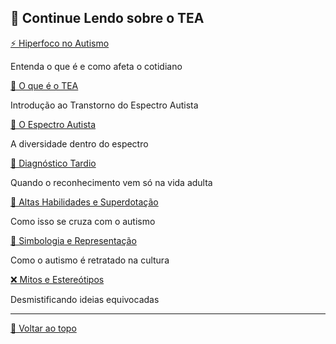 ## 🔎 Continue Lendo sobre o TEA

<div class="grid grid-cols-1 sm:grid-cols-2 lg:grid-cols-3 gap-6 mt-6">

  <div class="bg-gray-50 border-l-4 border-blue-600 p-4 rounded-xl shadow-sm hover:shadow-lg transition transform hover:-translate-y-1">
    <a href="/pages/index/index_hiperfoco.html" class="text-blue-700 font-semibold flex items-center text-lg">
      ⚡ Hiperfoco no Autismo
    </a>
    <p class="text-gray-700 mt-1 text-sm">Entenda o que é e como afeta o cotidiano</p>
  </div>

  <div class="bg-gray-50 border-l-4 border-blue-600 p-4 rounded-xl shadow-sm hover:shadow-lg transition transform hover:-translate-y-1">
    <a href="/pages/index_tea.html" class="text-blue-700 font-semibold flex items-center text-lg">
      🧠 O que é o TEA
    </a>
    <p class="text-gray-700 mt-1 text-sm">Introdução ao Transtorno do Espectro Autista</p>
  </div>

  <div class="bg-gray-50 border-l-4 border-blue-600 p-4 rounded-xl shadow-sm hover:shadow-lg transition transform hover:-translate-y-1">
    <a href="/pages/autismo/espectro.html" class="text-blue-700 font-semibold flex items-center text-lg">
      🎨 O Espectro Autista
    </a>
    <p class="text-gray-700 mt-1 text-sm">A diversidade dentro do espectro</p>
  </div>

  <div class="bg-gray-50 border-l-4 border-blue-600 p-4 rounded-xl shadow-sm hover:shadow-lg transition transform hover:-translate-y-1">
    <a href="/pages/autismo/diagnosticotardio.html" class="text-blue-700 font-semibold flex items-center text-lg">
      📌 Diagnóstico Tardio
    </a>
    <p class="text-gray-700 mt-1 text-sm">Quando o reconhecimento vem só na vida adulta</p>
  </div>

  <div class="bg-gray-50 border-l-4 border-blue-600 p-4 rounded-xl shadow-sm hover:shadow-lg transition transform hover:-translate-y-1">
    <a href="/pages/autismo/habilidades.html" class="text-blue-700 font-semibold flex items-center text-lg">
      🌟 Altas Habilidades e Superdotação
    </a>
    <p class="text-gray-700 mt-1 text-sm">Como isso se cruza com o autismo</p>
  </div>

  <div class="bg-gray-50 border-l-4 border-blue-600 p-4 rounded-xl shadow-sm hover:shadow-lg transition transform hover:-translate-y-1">
    <a href="/pages/autismo/identificadao.html" class="text-blue-700 font-semibold flex items-center text-lg">
      🧩 Simbologia e Representação
    </a>
    <p class="text-gray-700 mt-1 text-sm">Como o autismo é retratado na cultura</p>
  </div>

  <div class="bg-gray-50 border-l-4 border-blue-600 p-4 rounded-xl shadow-sm hover:shadow-lg transition transform hover:-translate-y-1">
    <a href="/pages/autismo/mitos.html" class="text-blue-700 font-semibold flex items-center text-lg">
      ❌ Mitos e Estereótipos
    </a>
    <p class="text-gray-700 mt-1 text-sm">Desmistificando ideias equivocadas</p>
  </div>

</div>

---

[🔼 Voltar ao topo](#🧩-autismo-em-adultos)
